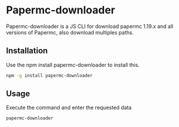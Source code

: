 # Papermc-downloader

Papermc-downloader is a JS CLI for download papermc 1.19.x and all versions of Papermc, also download multiples paths.

## Installation

Use the npm install papermc-downloader to install this.

```bash
npm -g install papermc-downloader
```

## Usage

Execute the command and enter the requested data

```bash
papermc-downloader
```

